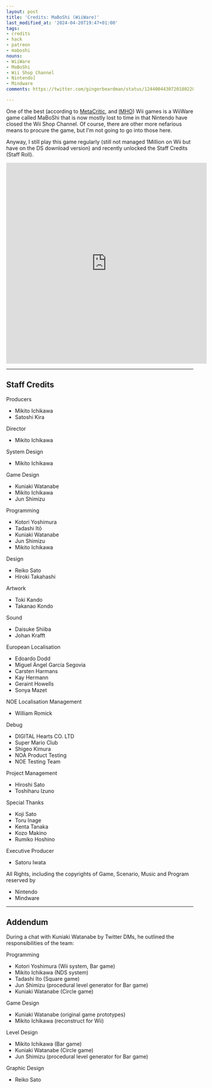 ```yaml
---
layout: post
title: 'Credits: MaBoShi (WiiWare)'
last_modified_at: '2024-04-20T19:47+01:00'
tags:
- credits
- hack
- patreon
- maboshi
nouns:
- WiiWare
- MaBoShi
- Wii Shop Channel
- Nintendo]
- Mindware
comments: https://twitter.com/gingerbeardman/status/1244004430720180228

---
```


One of the best (according to [MetaCritic](https://www.metacritic.com/game/wii/maboshis-arcade), and [IMHO](https://dreampast.tumblr.com/post/1342575347/maboshi)) Wii games is a WiiWare game called MaBoShi that is now mostly lost to time in that Nintendo have closed the Wii Shop Channel. Of course, there are other more nefarious means to procure the game, but I'm not going to go into those here.

Anyway, I still play this game regularly (still not managed 1Million on Wii but have on the DS download version) and recently unlocked the Staff Credits (Staff Roll).

<iframe width="540" height="540" src="https://www.youtube.com/embed/3z5Hlj2nof4?si=5eJTCJV_pi3oGop5" title="YouTube video player" frameborder="0" allow="accelerometer; autoplay; clipboard-write; encrypted-media; gyroscope; picture-in-picture; web-share" referrerpolicy="strict-origin-when-cross-origin" allowfullscreen></iframe>

----

## Staff Credits

Producers
*   Mikito Ichikawa
*   Satoshi Kira

Director
*   Mikito Ichikawa

System Design
*   Mikito Ichikawa

Game Design
*   Kuniaki Watanabe
*   Mikito Ichikawa
*   Jun Shimizu

Programming
*   Kotori Yoshimura
*   Tadashi Itō
*   Kuniaki Watanabe
*   Jun Shimizu
*   Mikito Ichikawa

Design
*   Reiko Sato
*   Hiroki Takahashi

Artwork
*   Toki Kando
*   Takanao Kondo

Sound
*   Daisuke Shiiba
*   Johan Krafft

European Localisation
*   Edoardo Dodd
*   Miguel Ángel García Segovia
*   Carsten Harmans
*   Kay Hermann
*   Geraint Howells
*   Sonya Mazet

NOE Localisation Management
*   William Romick

Debug
*   DIGITAL Hearts CO. LTD
*   Super Mario Club
*   Shigeo Kimura
*   NOA Product Testing
*   NOE Testing Team

Project Management
*   Hiroshi Sato
*   Toshiharu Izuno

Special Thanks
*   Koji Sato
*   Toru Inage
*   Kenta Tanaka
*   Kozo Makino
*   Rumiko Hoshino

Executive Producer
*   Satoru Iwata

All Rights, including the copyrights of Game, Scenario, Music and Program reserved by
*   Nintendo
*   Mindware

----

## Addendum

During a chat with Kuniaki Watanabe by Twitter DMs, he outlined the responsibilities of the team:

Programming
* Kotori Yoshimura (Wii system, Bar game)
* Mikito Ichikawa (NDS system)
* Tadashi Ito (Square game)
* Jun Shimizu (procedural level generator for Bar game)
* Kuniaki Watanabe (Circle game)

Game Design
* Kuniaki Watanabe (original game prototypes)
* Mikito Ichikawa (reconstruct for Wii)

Level Design
* Mikito Ichikawa (Bar game)
* Kuniaki Watanabe (Circle game)
* Jun Shimizu (procedural level generator for Bar game)

Graphic Design
* Reiko Sato
